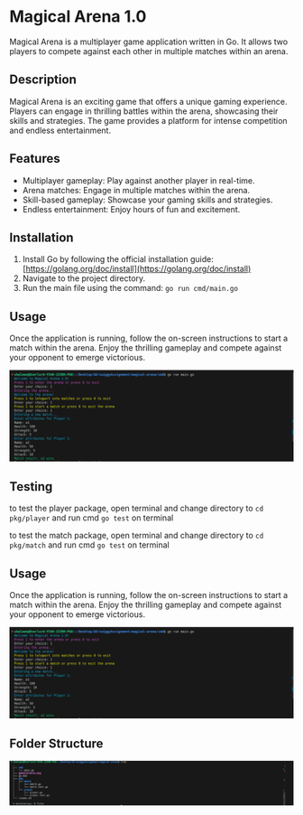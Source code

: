 # Magical Arena 1.0

Magical Arena is a multiplayer game application written in Go. It allows two players to compete against each other in multiple matches within an arena.

## Description

Magical Arena is an exciting game that offers a unique gaming experience. Players can engage in thrilling battles within the arena, showcasing their skills and strategies. The game provides a platform for intense competition and endless entertainment.

## Features

- Multiplayer gameplay: Play against another player in real-time.
- Arena matches: Engage in multiple matches within the arena.
- Skill-based gameplay: Showcase your gaming skills and strategies.
- Endless entertainment: Enjoy hours of fun and excitement.

## Installation

1. Install Go by following the official installation guide: [https://golang.org/doc/install](https://golang.org/doc/install)
2. Navigate to the project directory.
3. Run the main file using the command: `go run cmd/main.go`

## Usage

Once the application is running, follow the on-screen instructions to start a match within the arena. Enjoy the thrilling gameplay and compete against your opponent to emerge victorious.

![Game Instance](gameInstance.png)

## Testing

to test the player package, open terminal and change directory to `cd pkg/player` and run cmd `go test` on terminal

to test the match package, open terminal and change directory to `cd pkg/match` and run cmd `go test` on terminal

## Usage

Once the application is running, follow the on-screen instructions to start a match within the arena. Enjoy the thrilling gameplay and compete against your opponent to emerge victorious.

![Game Instance](gameInstance.png)


## Folder Structure

![Folder Structure](folderStructure.png)